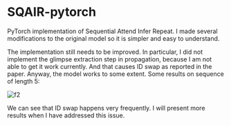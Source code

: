 # SQAIR-pytorch
PyTorch implementation of Sequential Attend Infer Repeat. I made several modifications to the original model so it is simpler and easy to understand.

The implementation still needs to be improved. In particular, I did not implement the glimpse extraction step in propagation, because I am not able to get it work currently. And that causes ID swap as reported in the paper. Anyway, the model works to some extent. Some results on sequence of length 5:

![f2](../../../../../Desktop/f2.png)

We can see that ID swap happens very frequently. I will present more results when I have addressed this issue.